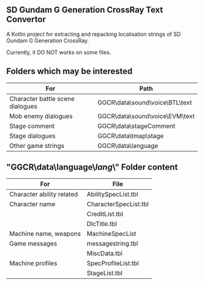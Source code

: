 ## SD Gundam G Generation CrossRay Text Convertor

A Kotlin project for extracting and repacking localisation strings of SD Gundam G Generation CrossRay.

Currently, it DO NOT works on some files.

## Folders which may be interested

| For                              | Path                           |
|----------------------------------|--------------------------------|
| Character battle scene dialogues | GGCR\data\sound\voice\BTL\text |
| Mob enemy dialogues              | GGCR\data\sound\voice\EVM\text |
| Stage comment                    | GGCR\data\stageComment         |
| Stage dialogues                  | GGCR\data\tmap\stage           |
| Other game strings               | GGCR\data\language             |

## "GGCR\data\language\\$lang$\\" Folder content

| For                       | File                  |
|---------------------------|-----------------------|
| Character ability related | AbilitySpecList.tbl   |
| Character name            | CharacterSpecList.tbl |
|                           | CreditList.tbl        |
|                           | DlcTitle.tbl          |
| Machine name, weapons     | MachineSpecList       |
| Game messages             | messagestring.tbl     |
|                           | MiscData.tbl          |
| Machine profiles          | SpecProfileList.tbl   |
|                           | StageList.tbl         |

